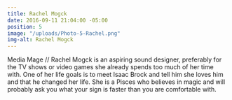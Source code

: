 ```yaml
---
title: Rachel Mogck
date: 2016-09-11 21:04:00 -05:00
position: 5
image: "/uploads/Photo-5-Rachel.png"
img-alt: Rachel Mogck
---
```


Media Mage // Rachel Mogck is an aspiring sound designer, preferably for the TV shows or video games she already spends too much of her time with. One of her life goals is to meet Isaac Brock and tell him she loves him and that he changed her life. She is a Pisces who believes in magic and will probably ask you what your sign is faster than you are comfortable with.
